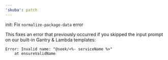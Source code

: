 ```yaml
---
'skuba': patch
---
```


init: Fix `normalize-package-data` error

This fixes an error that previously occurred if you skipped the input prompt on our built-in Gantry & Lambda templates:

```console
Error: Invalid name: "@seek/<%- serviceName %>"
    at ensureValidName
```
